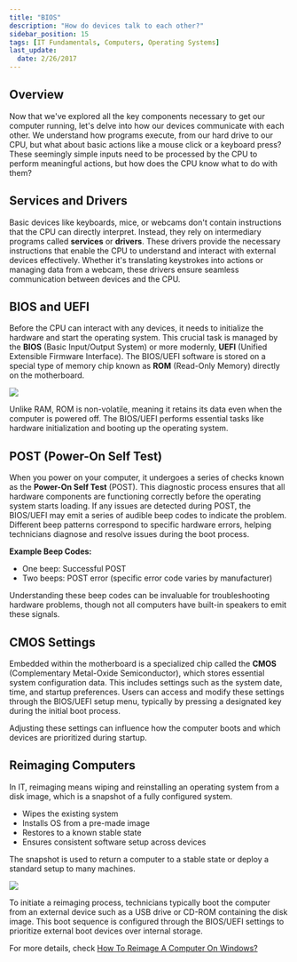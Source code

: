 ```yaml
---
title: "BIOS"
description: "How do devices talk to each other?"
sidebar_position: 15
tags: [IT Fundamentals, Computers, Operating Systems]
last_update:
  date: 2/26/2017
---
```


## Overview

Now that we've explored all the key components necessary to get our computer running, let's delve into how our devices communicate with each other. We understand how programs execute, from our hard drive to our CPU, but what about basic actions like a mouse click or a keyboard press? These seemingly simple inputs need to be processed by the CPU to perform meaningful actions, but how does the CPU know what to do with them?

## Services and Drivers

Basic devices like keyboards, mice, or webcams don't contain instructions that the CPU can directly interpret. Instead, they rely on intermediary programs called **services** or **drivers**. These drivers provide the necessary instructions that enable the CPU to understand and interact with external devices effectively. Whether it's translating keystrokes into actions or managing data from a webcam, these drivers ensure seamless communication between devices and the CPU.

## BIOS and UEFI

Before the CPU can interact with any devices, it needs to initialize the hardware and start the operating system. This crucial task is managed by the **BIOS** (Basic Input/Output System) or more modernly, **UEFI** (Unified Extensible Firmware Interface). The BIOS/UEFI software is stored on a special type of memory chip known as **ROM** (Read-Only Memory) directly on the motherboard. 

![](/img/docs/mobilebios.png)

Unlike RAM, ROM is non-volatile, meaning it retains its data even when the computer is powered off. The BIOS/UEFI performs essential tasks like hardware initialization and booting up the operating system.

## POST (Power-On Self Test)

When you power on your computer, it undergoes a series of checks known as the **Power-On Self Test** (POST). This diagnostic process ensures that all hardware components are functioning correctly before the operating system starts loading. If any issues are detected during POST, the BIOS/UEFI may emit a series of audible beep codes to indicate the problem. Different beep patterns correspond to specific hardware errors, helping technicians diagnose and resolve issues during the boot process.

**Example Beep Codes:**

  - One beep: Successful POST
  - Two beeps: POST error (specific error code varies by manufacturer)

Understanding these beep codes can be invaluable for troubleshooting hardware problems, though not all computers have built-in speakers to emit these signals.

## CMOS Settings

Embedded within the motherboard is a specialized chip called the **CMOS** (Complementary Metal-Oxide Semiconductor), which stores essential system configuration data. This includes settings such as the system date, time, and startup preferences. Users can access and modify these settings through the BIOS/UEFI setup menu, typically by pressing a designated key during the initial boot process. 

Adjusting these settings can influence how the computer boots and which devices are prioritized during startup.

## Reimaging Computers

In IT, reimaging means wiping and reinstalling an operating system from a disk image, which is a snapshot of a fully configured system. 

- Wipes the existing system
- Installs OS from a pre-made image
- Restores to a known stable state
- Ensures consistent software setup across devices

The snapshot is used to return a computer to a stable state or deploy a standard setup to many machines.

<div class="img-center"> 

![](/img/docs/mobiledevicereimage.png)

</div>

To initiate a reimaging process, technicians typically boot the computer from an external device such as a USB drive or CD-ROM containing the disk image. This boot sequence is configured through the BIOS/UEFI settings to prioritize external boot devices over internal storage.


For more details, check [How To Reimage A Computer On Windows?](https://www.technewstoday.com/reimaging-computer/)
